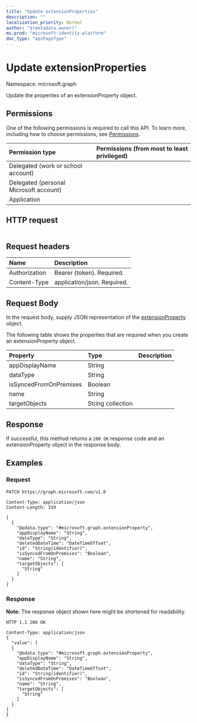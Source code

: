 ```yaml
---
title: "Update extensionProperties"
description: ""
localization_priority: Normal
author: "$(metadata.owner)"
ms.prod: "microsoft-identity-platform"
doc_type: "apiPageType"
---
```


# Update extensionProperties

Namespace: microsoft.graph

Update the properties of an extensionProperty object.

## Permissions

One of the following permissions is required to call this API. To learn more, including how to choose permissions, see [Permissions](/graph/permissions-reference).

| Permission type                        | Permissions (from most to least privileged) |
| :------------------------------------- | :------------------------------------------ |
| Delegated (work or school account)     |                                             |
| Delegated (personal Microsoft account) |                                             |
| Application                            |                                             |

## HTTP request

<!-- {
  "blockType": "ignored"
}
-->

```http

```

## Request headers

| Name          | Description                 |
| :------------ | :-------------------------- |
| Authorization | Bearer {token}. Required.   |
| Content-Type  | application/json. Required. |

## Request Body

In the request body, supply JSON representation of the [extensionProperty](../resources/-extensionproperty.md) object.

<!-- Actions and Functions -->

<!-- CRUD Methods -->

The following table shows the properties that are required when you create an extensionProperty object.

| Property               | Type              | Description |
| :--------------------- | :---------------- | :---------- |
| appDisplayName         | String            |             |
| dataType               | String            |             |
| isSyncedFromOnPremises | Boolean           |             |
| name                   | String            |             |
| targetObjects          | String collection |             |

## Response

If successful, this method returns a `200 OK` response code and an extensionProperty object in the response body.

## Examples

### Request

<!-- {
  "blockType": "request",
  "name": "update_extensionproperties"
}
-->

```http
PATCH https://graph.microsoft.com/v1.0

Content-Type: application/json
Content-Length: 319

[
  {
    "@odata.type": "#microsoft.graph.extensionProperty",
    "appDisplayName": "String",
    "dataType": "String",
    "deletedDateTime": "DateTimeOffset",
    "id": "String(identifier)",
    "isSyncedFromOnPremises": "Boolean",
    "name": "String",
    "targetObjects": [
      "String"
    ]
  }
]

```

### Response

**Note:** The response object shown here might be shortened for readability.

<!-- {
  "blockType": "response",
  "truncated": true,
  "@odata.type": "$(this.ReturnTypeFullName)"
}
-->

```http
HTTP 1.1 200 OK

Content-Type: application/json
{
  "value": [
  {
    "@odata.type": "#microsoft.graph.extensionProperty",
    "appDisplayName": "String",
    "dataType": "String",
    "deletedDateTime": "DateTimeOffset",
    "id": "String(identifier)",
    "isSyncedFromOnPremises": "Boolean",
    "name": "String",
    "targetObjects": [
      "String"
    ]
  }
]
}

```
